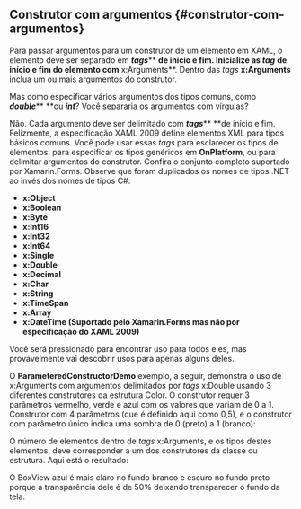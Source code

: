 ## Construtor com argumentos {#construtor-com-argumentos}

Para passar argumentos para um construtor de um elemento em XAML, o elemento deve ser separado em _**tags**_** **de início e fim. Inicialize as _**tag**_** **de início e fim do elemento com** x:Arguments**. Dentro das _tags_ **x:Arguments** inclua um ou mais argumentos do construtor.

Mas como especificar vários argumentos dos tipos comuns, como _**double**_** **ou _**int**_? Você separaria os argumentos com vírgulas?

Não. Cada argumento deve ser delimitado com _**tags**_** **de início e fim. Felizmente, a especificação XAML 2009 define elementos XML para tipos básicos comuns. Você pode usar essas _tags_ para esclarecer os tipos de elementos, para especificar os tipos genéricos em **OnPlatform**, ou para delimitar argumentos do construtor. Confira o conjunto completo suportado por Xamarin.Forms. Observe que foram duplicados os nomes de tipos .NET ao invés dos nomes de tipos C\#:

* **x:Object**
* **x:Boolean**
* **x:Byte**
* **x:Int16**
* **x:Int32**
* **x:Int64**
* **x:Single**
* **x:Double**
* **x:Decimal**
* **x:Char**
* **x:String**
* **x:TimeSpan**
* **x:Array**
* **x:DateTime \(Suportado pelo Xamarin.Forms mas não por especificação do XAML 2009\)**

Você será pressionado para encontrar uso para todos eles, mas provavelmente vai descobrir usos para apenas alguns deles.

O **ParameteredConstructorDemo** exemplo, a seguir, demonstra o uso de x:Arguments com argumentos delimitados por _tags_ x:Double usando 3 diferentes construtores da estrutura Color. O construtor requer 3 parâmetros vermelho, verde e azul com os valores que variam de 0 a 1. Construtor com 4 parâmetros \(que é definido aqui como 0,5\), e o construtor com parâmetro único indica uma sombra de 0 \(preto\) a 1 \(branco\):

O número de elementos dentro de _tags_ x:Arguments, e os tipos destes elementos, deve corresponder a um dos construtores da classe ou estrutura. Aqui está o resultado:

O BoxView azul é mais claro no fundo branco e escuro no fundo preto porque a transparência dele é de 50% deixando transparecer o fundo da tela.

